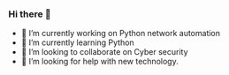 ### Hi there 👋

- 🔭 I’m currently working on Python network automation
- 🌱 I’m currently learning Python
- 👯 I’m looking to collaborate on Cyber security
- 🤔 I’m looking for help with new technology.
